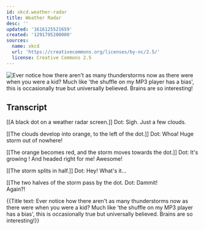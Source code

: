 ```yaml
---
id: xkcd.weather-radar
title: Weather Radar
desc: ''
updated: '1616125521659'
created: '1291795200000'
sources:
  name: xkcd
  url: 'https://creativecommons.org/licenses/by-nc/2.5/'
  license: Creative Commons 2.5
---
```

![Ever notice how there aren't as many thunderstorms now as there were when you were a kid?  Much like 'the shuffle on my MP3 player has a bias', this is occasionally true but universally believed. Brains are so interesting!](https://imgs.xkcd.com/comics/weather_radar.png)

## Transcript
[[A black dot on a weather radar screen.]]
Dot: Sigh.  Just a few clouds.

[[The clouds develop into orange, to the left of the dot.]]
Dot: Whoa! Huge storm out of nowhere!

[[The orange becomes red, and the storm moves towards the dot.]]
Dot: It's 
growing
! And headed right for me! 
Awesome!


[[The storm splits in half.]]
Dot: Hey! What's it...

[[The two halves of the storm pass by the dot.
Dot: Dammit!  
Again?!


{{Title text: Ever notice how there aren't as many thunderstorms now as there were when you were a kid?  Much like 'the shuffle on my MP3 player has a bias', this is occasionally true but universally believed. Brains are so interesting!}}
